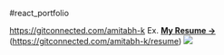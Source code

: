 #react_portfolio

https://gitconnected.com/amitabh-k
Ex. **[My Resume →](https://gitconnected.com/amitabh-k/resume)** (https://gitconnected.com/amitabh-k/resume)
![](resume.png)
